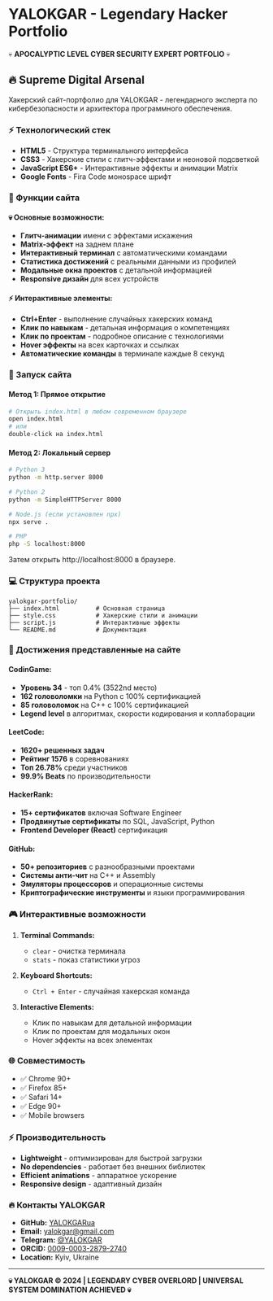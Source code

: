 # YALOKGAR - Legendary Hacker Portfolio

💀 **APOCALYPTIC LEVEL CYBER SECURITY EXPERT PORTFOLIO** 💀

## 🔥 Supreme Digital Arsenal

Хакерский сайт-портфолио для YALOKGAR - легендарного эксперта по кибербезопасности и архитектора программного обеспечения.

### ⚡ Технологический стек
- **HTML5** - Структура терминального интерфейса
- **CSS3** - Хакерские стили с глитч-эффектами и неоновой подсветкой
- **JavaScript ES6+** - Интерактивные эффекты и анимации Matrix
- **Google Fonts** - Fira Code монospace шрифт

### 🎯 Функции сайта

#### 💀 Основные возможности:
- **Глитч-анимации** имени с эффектами искажения
- **Matrix-эффект** на заднем плане
- **Интерактивный терминал** с автоматическими командами
- **Статистика достижений** с реальными данными из профилей
- **Модальные окна проектов** с детальной информацией
- **Responsive дизайн** для всех устройств

#### ⚡ Интерактивные элементы:
- **Ctrl+Enter** - выполнение случайных хакерских команд
- **Клик по навыкам** - детальная информация о компетенциях
- **Клик по проектам** - подробное описание с технологиями
- **Hover эффекты** на всех карточках и ссылках
- **Автоматические команды** в терминале каждые 8 секунд

### 🚀 Запуск сайта

#### Метод 1: Прямое открытие
```bash
# Открыть index.html в любом современном браузере
open index.html
# или
double-click на index.html
```

#### Метод 2: Локальный сервер
```bash
# Python 3
python -m http.server 8000

# Python 2
python -m SimpleHTTPServer 8000

# Node.js (если установлен npx)
npx serve .

# PHP
php -S localhost:8000
```

Затем открыть http://localhost:8000 в браузере.

### 💻 Структура проекта
```
yalokgar-portfolio/
├── index.html          # Основная страница
├── style.css           # Хакерские стили и анимации
├── script.js           # Интерактивные эффекты
└── README.md           # Документация
```

### 🔐 Достижения представленные на сайте

#### CodinGame:
- **Уровень 34** - топ 0.4% (3522nd место)
- **162 головоломки** на Python с 100% сертификацией
- **85 головоломок** на C++ с 100% сертификацией
- **Legend level** в алгоритмах, скорости кодирования и коллаборации

#### LeetCode:
- **1620+ решенных задач**
- **Рейтинг 1576** в соревнованиях
- **Топ 26.78%** среди участников
- **99.9% Beats** по производительности

#### HackerRank:
- **15+ сертификатов** включая Software Engineer
- **Продвинутые сертификаты** по SQL, JavaScript, Python
- **Frontend Developer (React)** сертификация

#### GitHub:
- **50+ репозиториев** с разнообразными проектами
- **Системы анти-чит** на C++ и Assembly
- **Эмуляторы процессоров** и операционные системы
- **Криптографические инструменты** и языки программирования

### 🎮 Интерактивные возможности

1. **Terminal Commands:**
   - `clear` - очистка терминала
   - `stats` - показ статистики угроз

2. **Keyboard Shortcuts:**
   - `Ctrl + Enter` - случайная хакерская команда

3. **Interactive Elements:**
   - Клик по навыкам для детальной информации
   - Клик по проектам для модальных окон
   - Hover эффекты на всех элементах

### 🌐 Совместимость
- ✅ Chrome 90+
- ✅ Firefox 85+
- ✅ Safari 14+
- ✅ Edge 90+
- ✅ Mobile browsers

### ⚡ Производительность
- **Lightweight** - оптимизирован для быстрой загрузки
- **No dependencies** - работает без внешних библиотек
- **Efficient animations** - аппаратное ускорение
- **Responsive design** - адаптивный дизайн

### 🔥 Контакты YALOKGAR

- **GitHub:** [YALOKGARua](https://github.com/YALOKGARua)
- **Email:** yalokgar@gmail.com
- **Telegram:** [@YALOKGAR](https://t.me/YALOKGAR)
- **ORCID:** [0009-0003-2879-2740](https://orcid.org/0009-0003-2879-2740)
- **Location:** Kyiv, Ukraine

---

**💀 YALOKGAR © 2024 | LEGENDARY CYBER OVERLORD | UNIVERSAL SYSTEM DOMINATION ACHIEVED 💀** 